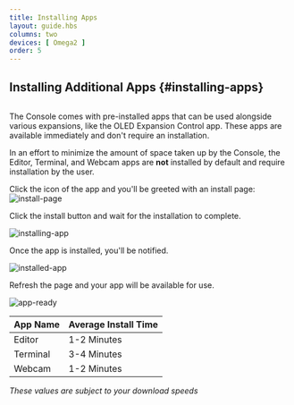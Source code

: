 ```yaml
---
title: Installing Apps
layout: guide.hbs
columns: two
devices: [ Omega2 ]
order: 5
---
```


## Installing Additional Apps {#installing-apps}

<!-- deprecated -->
```{r child = './Deprecated-component.md'}
```

The Console comes with pre-installed apps that can be used alongside various expansions, like the OLED Expansion Control app.
These apps are available immediately and don't require an installation.

In an effort to minimize the amount of space taken up by the Console, the Editor, Terminal, and Webcam apps are **not** installed by default and require installation by the user.

Click the icon of the app and you'll be greeted with an install page:
![install-page](https://raw.githubusercontent.com/OnionIoT/Onion-Docs/master/Omega2/Documentation/Get-Started/img/installing-the-console-install-page.png)

Click the install button and wait for the installation to complete.

![installing-app](https://raw.githubusercontent.com/OnionIoT/Onion-Docs/master/Omega2/Documentation/Get-Started/img/installing-the-console-installing.png)

Once the app is installed, you'll be notified.

![installed-app](https://raw.githubusercontent.com/OnionIoT/Onion-Docs/master/Omega2/Documentation/Get-Started/img/installing-the-console-installed.png)

Refresh the page and your app will be available for use.

![app-ready](https://raw.githubusercontent.com/OnionIoT/Onion-Docs/master/Omega2/Documentation/Get-Started/img/installing-the-console-app-ready.png)


| App Name | Average Install Time |
|--------|--------------|
| Editor | 1-2 Minutes |
| Terminal | 3-4 Minutes |
| Webcam | 1-2 Minutes |

*These values are subject to your download speeds*
